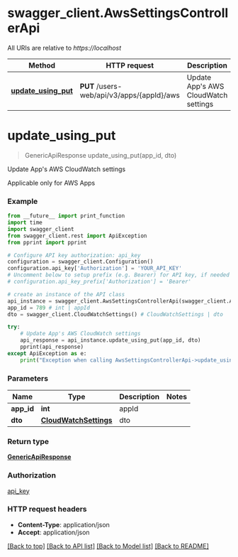 # swagger_client.AwsSettingsControllerApi

All URIs are relative to *https://localhost*

Method | HTTP request | Description
------------- | ------------- | -------------
[**update_using_put**](AwsSettingsControllerApi.md#update_using_put) | **PUT** /users-web/api/v3/apps/{appId}/aws | Update App&#39;s AWS CloudWatch settings


# **update_using_put**
> GenericApiResponse update_using_put(app_id, dto)

Update App's AWS CloudWatch settings

Applicable only for AWS Apps

### Example
```python
from __future__ import print_function
import time
import swagger_client
from swagger_client.rest import ApiException
from pprint import pprint

# Configure API key authorization: api_key
configuration = swagger_client.Configuration()
configuration.api_key['Authorization'] = 'YOUR_API_KEY'
# Uncomment below to setup prefix (e.g. Bearer) for API key, if needed
# configuration.api_key_prefix['Authorization'] = 'Bearer'

# create an instance of the API class
api_instance = swagger_client.AwsSettingsControllerApi(swagger_client.ApiClient(configuration))
app_id = 789 # int | appId
dto = swagger_client.CloudWatchSettings() # CloudWatchSettings | dto

try:
    # Update App's AWS CloudWatch settings
    api_response = api_instance.update_using_put(app_id, dto)
    pprint(api_response)
except ApiException as e:
    print("Exception when calling AwsSettingsControllerApi->update_using_put: %s\n" % e)
```

### Parameters

Name | Type | Description  | Notes
------------- | ------------- | ------------- | -------------
 **app_id** | **int**| appId | 
 **dto** | [**CloudWatchSettings**](CloudWatchSettings.md)| dto | 

### Return type

[**GenericApiResponse**](GenericApiResponse.md)

### Authorization

[api_key](../README.md#api_key)

### HTTP request headers

 - **Content-Type**: application/json
 - **Accept**: application/json

[[Back to top]](#) [[Back to API list]](../README.md#documentation-for-api-endpoints) [[Back to Model list]](../README.md#documentation-for-models) [[Back to README]](../README.md)

